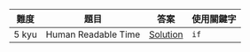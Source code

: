 |難度|題目|答案|使用關鍵字|
|---|---|---|---|
|5 kyu|Human Readable Time|[Solution](5kyu/HumanReadableTime.md)|`if`|